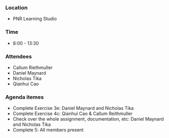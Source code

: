 ### Location
* PNR Learning Studio
### Time
* 8:00 - 13:30
### Attendees
* Callum Riethmuller
* Daniel Maynard
* Nicholas Tika
* Qianhui Cao
### Agenda itemes
* Complete Exercise 3e: Daniel Maynard and Nicholas Tika
* Complete Exercise 4c: Qianhui Cao & Callum Reithmuller
* Check over the whole assignment, documentation, etc: Daniel Maynard and Nicholas Tika
* Complete 5: All members present
